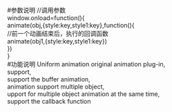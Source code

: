 #参数说明
//调用参数<br>
window.onload=function(){<br>
	 animate(obj,{style:key,style1:key},function(){<br>
		 //前一个动画结束后，执行的回调函数<br>
		  animate(obj1,{style:key,style1:key})<br>
		 })<br>
	}<br>
	#功能说明
	Uniform animation original animation plug-in, <br>
	support,<br>
	support the buffer animation, <br>
	animation support multiple object, <br>
	upport for multiple object animation at the same time,<br> 
	support the callback function<br>
